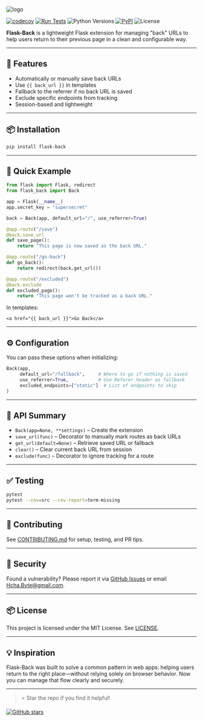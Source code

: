 ![logo](/logo.png)

[![codecov](https://codecov.io/gh/Hcha-byte/Flask-Back/branch/main/graph/badge.svg?token=TY4UGA63NQ)](https://codecov.io/gh/Hcha-byte/Flask-Back)
[![Run Tests](https://github.com/Hcha-byte/Flask-Back/actions/workflows/test.yml/badge.svg)](https://github.com/Hcha-byte/Flask-Back/actions/workflows/test.yml)
![Python Versions](https://img.shields.io/pypi/pyversions/flask-back)
[![PyPI](https://img.shields.io/pypi/v/flask-back?label=PyPI&color=brightgreen&cacheSeconds=3600)](https://pypi.org/project/flask-back/)
![License](https://img.shields.io/github/license/hcha-byte/flask-back?color=brightgreen)

**Flask-Back** is a lightweight Flask extension for managing "back" URLs to help users return to their previous page in a clean and configurable way.

---

## 🚀 Features

* Automatically or manually save back URLs
* Use `{{ back_url }}` in templates
* Fallback to the referrer if no back URL is saved
* Exclude specific endpoints from tracking
* Session-based and lightweight

---

## 📦 Installation

```bash
pip install flask-back
```

---

## 🧪 Quick Example

```python
from flask import Flask, redirect
from flask_back import Back

app = Flask(__name__)
app.secret_key = "supersecret"

back = Back(app, default_url="/", use_referrer=True)

@app.route("/save")
@back.save_url
def save_page():
    return "This page is now saved as the back URL."

@app.route("/go-back")
def go_back():
    return redirect(back.get_url())

@app.route("/excluded")
@back.exclude
def excluded_page():
    return "This page won't be tracked as a back URL."
```

In templates:

```jinja2
<a href="{{ back_url }}">Go Back</a>
```

---

## ⚙️ Configuration

You can pass these options when initializing:

```python
Back(app,
     default_url="/fallback",     # Where to go if nothing is saved
     use_referrer=True,           # Use Referer header as fallback
     excluded_endpoints=["static"]  # List of endpoints to skip
)
```

---

## 🧼 API Summary

* `Back(app=None, **settings)` – Create the extension
* `save_url(func)` – Decorator to manually mark routes as back URLs
* `get_url(default=None)` – Retrieve saved URL or fallback
* `clear()` – Clear current back URL from session
* `exclude(func)` – Decorator to ignore tracking for a route

---

## ✅ Testing

```bash
pytest
pytest --cov=src --cov-report=term-missing
```

---

## 🤝 Contributing

See [CONTRIBUTING.md](CONTRIBUTING.md) for setup, testing, and PR tips.

---

## 🔐 Security

Found a vulnerability? Please report it via [GitHub Issues](https://github.com/Hcha-byte/Flask-Back/issues) or email [Hcha.Byte@gmail.com](mailto:Hcha.Byte@gmail.com).

---

## 📦 License

This project is licensed under the MIT License. See [LICENSE](LICENSE).

---

## 💡 Inspiration

Flask-Back was built to solve a common pattern in web apps: helping users return to the right place—without relying solely on browser behavior. Now you can manage that flow clearly and securely.

---

> ⭐ Star the repo if you find it helpful!

[![GitHub stars](https://img.shields.io/github/stars/Hcha-byte/Flask-Back?style=social)](https://github.com/Hcha-byte/Flask-Back)